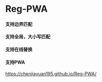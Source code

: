 # Reg-PWA

#### 支持边界匹配
#### 支持全局，大小写匹配
#### 支持在线替换
#### 支持PWA
https://chenjiayuan195.github.io/Reg-PWA/
